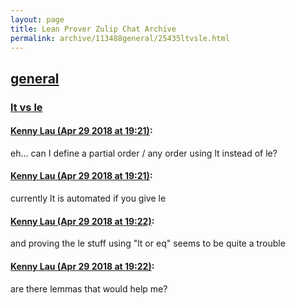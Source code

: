 ```yaml
---
layout: page
title: Lean Prover Zulip Chat Archive 
permalink: archive/113488general/25435ltvsle.html
---
```


## [general](index.html)
### [lt vs le](25435ltvsle.html)

#### [Kenny Lau (Apr 29 2018 at 19:21)](https://leanprover.zulipchat.com/#narrow/stream/113488-general/topic/lt%20vs%20le/near/125861139):
eh... can I define a partial order / any order using lt instead of le?

#### [Kenny Lau (Apr 29 2018 at 19:21)](https://leanprover.zulipchat.com/#narrow/stream/113488-general/topic/lt%20vs%20le/near/125861140):
currently lt is automated if you give le

#### [Kenny Lau (Apr 29 2018 at 19:22)](https://leanprover.zulipchat.com/#narrow/stream/113488-general/topic/lt%20vs%20le/near/125861141):
and proving the le stuff using "lt or eq" seems to be quite a trouble

#### [Kenny Lau (Apr 29 2018 at 19:22)](https://leanprover.zulipchat.com/#narrow/stream/113488-general/topic/lt%20vs%20le/near/125861178):
are there lemmas that would help me?

